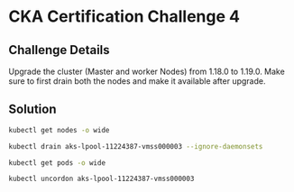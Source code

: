 # CKA Certification Challenge 4

## Challenge Details

Upgrade the cluster (Master and worker Nodes) from 1.18.0 to 1.19.0. Make sure to first drain both the nodes and make it available after upgrade.

## Solution

```sh
kubectl get nodes -o wide

kubectl drain aks-lpool-11224387-vmss000003 --ignore-daemonsets

kubectl get pods -o wide

kubectl uncordon aks-lpool-11224387-vmss000003

```
